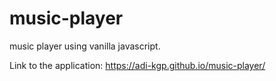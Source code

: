 # music-player

music player using vanilla javascript.

Link to the application: https://adi-kgp.github.io/music-player/
